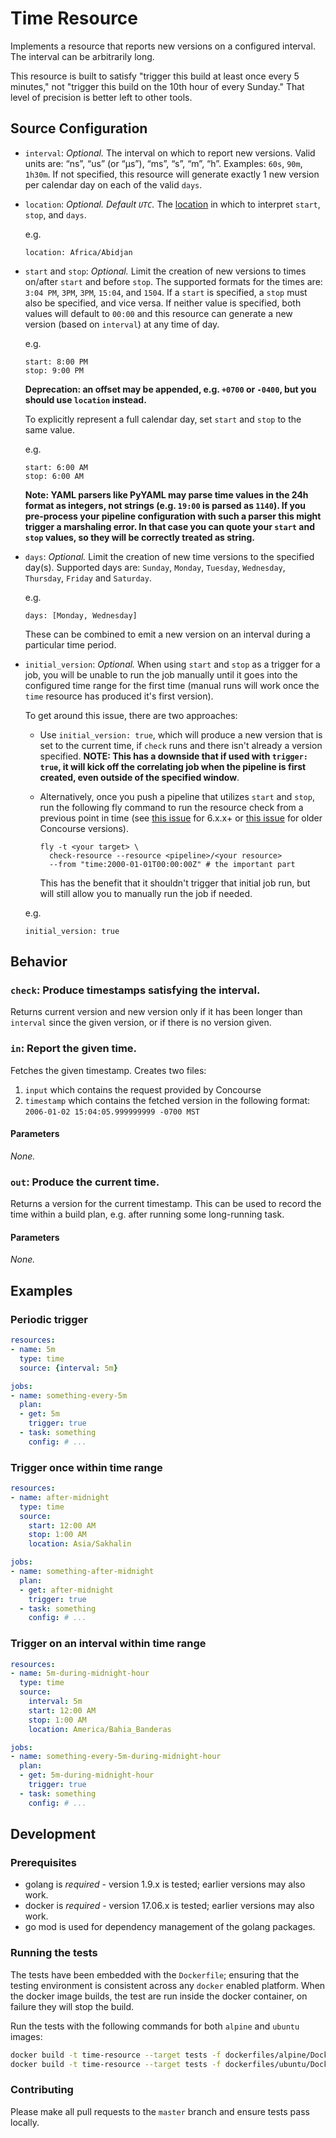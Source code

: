 # Time Resource

Implements a resource that reports new versions on a configured interval. The
interval can be arbitrarily long.

This resource is built to satisfy "trigger this build at least once every 5
minutes," not "trigger this build on the 10th hour of every Sunday." That
level of precision is better left to other tools.

## Source Configuration

* `interval`: *Optional.* The interval on which to report new versions. Valid
  units are: “ns”, “us” (or “µs”), “ms”, “s”, “m”, “h”. Examples: `60s`, `90m`,
  `1h30m`. If not specified, this resource will generate exactly 1 new version
  per calendar day on each of the valid `days`.

* `location`: *Optional. Default `UTC`.* The
  [location](https://en.wikipedia.org/wiki/List_of_tz_database_time_zones) in
  which to interpret `start`, `stop`, and `days`.

  e.g.

  ```
  location: Africa/Abidjan
  ```

* `start` and `stop`: *Optional.* Limit the creation of new versions to times
  on/after `start` and before `stop`. The supported formats for the times are:
  `3:04 PM`, `3PM`, `3PM`, `15:04`, and `1504`. If a `start` is specified, a
  `stop` must also be specified, and vice versa. If neither value is specified,
  both values will default to `00:00` and this resource can generate a new
  version (based on `interval`) at any time of day.

  e.g.

  ```
  start: 8:00 PM
  stop: 9:00 PM
  ```

  **Deprecation: an offset may be appended, e.g. `+0700` or `-0400`, but you
  should use `location` instead.**

  To explicitly represent a full calendar day, set `start` and `stop` to
  the same value.

  e.g.

  ```
  start: 6:00 AM
  stop: 6:00 AM
  ```

  **Note: YAML parsers like PyYAML may parse time values in the 24h format as integers, not strings (e.g. `19:00` is parsed as `1140`). If you pre-process your pipeline configuration with such a parser this might trigger a marshaling error. In that case you can quote your `start` and `stop` values, so they will be correctly treated as string.**

* `days`: *Optional.* Limit the creation of new time versions to the specified
  day(s). Supported days are: `Sunday`, `Monday`, `Tuesday`, `Wednesday`,
  `Thursday`, `Friday` and `Saturday`.

  e.g.

  ```
  days: [Monday, Wednesday]
  ```

  These can be combined to emit a new version on an interval during a particular
  time period.

* `initial_version`: *Optional.* When using `start` and `stop` as a trigger for
  a job, you will be unable to run the job manually until it goes into the
  configured time range for the first time (manual runs will work once the `time`
  resource has produced it's first version).

  To get around this issue, there are two approaches:
     * Use `initial_version: true`, which will produce a new version that is
       set to the current time, if `check` runs and there isn't already a version
       specified. **NOTE: This has a downside that if used with `trigger: true`, it will
       kick off the correlating job when the pipeline is first created, even
       outside of the specified window**.
     * Alternatively, once you push a pipeline that utilizes `start` and `stop`, run the
       following fly command to run the resource check from a previous point
       in time (see [this issue](https://github.com/concourse/time-resource/issues/24#issuecomment-689422764)
       for 6.x.x+ or [this issue](https://github.com/concourse/time-resource/issues/11#issuecomment-562385742)
       for older Concourse versions).

       ```
       fly -t <your target> \
         check-resource --resource <pipeline>/<your resource>
         --from "time:2000-01-01T00:00:00Z" # the important part
       ```

       This has the benefit that it shouldn't trigger that initial job run, but
       will still allow you to manually run the job if needed.

  e.g.

  ```
  initial_version: true
  ```

## Behavior

### `check`: Produce timestamps satisfying the interval.

Returns current version and new version only if it has been longer than `interval` since the
given version, or if there is no version given.


### `in`: Report the given time.

Fetches the given timestamp. Creates two files:
1. `input` which contains the request provided by Concourse
1. `timestamp` which contains the fetched version in the following format: `2006-01-02 15:04:05.999999999 -0700 MST`

#### Parameters

*None.*


### `out`: Produce the current time.

Returns a version for the current timestamp. This can be used to record the
time within a build plan, e.g. after running some long-running task.

#### Parameters

*None.*


## Examples

### Periodic trigger

```yaml
resources:
- name: 5m
  type: time
  source: {interval: 5m}

jobs:
- name: something-every-5m
  plan:
  - get: 5m
    trigger: true
  - task: something
    config: # ...
```

### Trigger once within time range

```yaml
resources:
- name: after-midnight
  type: time
  source:
    start: 12:00 AM
    stop: 1:00 AM
    location: Asia/Sakhalin

jobs:
- name: something-after-midnight
  plan:
  - get: after-midnight
    trigger: true
  - task: something
    config: # ...
```

### Trigger on an interval within time range

```yaml
resources:
- name: 5m-during-midnight-hour
  type: time
  source:
    interval: 5m
    start: 12:00 AM
    stop: 1:00 AM
    location: America/Bahia_Banderas

jobs:
- name: something-every-5m-during-midnight-hour
  plan:
  - get: 5m-during-midnight-hour
    trigger: true
  - task: something
    config: # ...
```

## Development

### Prerequisites

* golang is *required* - version 1.9.x is tested; earlier versions may also
  work.
* docker is *required* - version 17.06.x is tested; earlier versions may also
  work.
* go mod is used for dependency management of the golang packages.

### Running the tests

The tests have been embedded with the `Dockerfile`; ensuring that the testing
environment is consistent across any `docker` enabled platform. When the docker
image builds, the test are run inside the docker container, on failure they
will stop the build.

Run the tests with the following commands for both `alpine` and `ubuntu` images:

```sh
docker build -t time-resource --target tests -f dockerfiles/alpine/Dockerfile .
docker build -t time-resource --target tests -f dockerfiles/ubuntu/Dockerfile .
```

### Contributing

Please make all pull requests to the `master` branch and ensure tests pass
locally.
